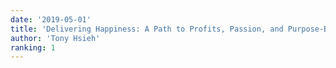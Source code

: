 ```yaml
---
date: '2019-05-01'
title: 'Delivering Happiness: A Path to Profits, Passion, and Purpose-Business'
author: 'Tony Hsieh'
ranking: 1
---
```

